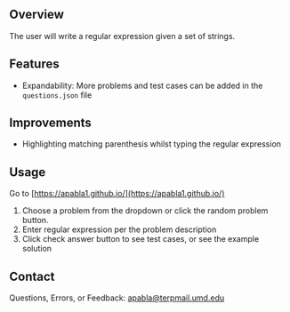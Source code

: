 ## Overview
The user will write a regular expression given a set of strings.

## Features
- Expandability: More problems and test cases can be added in the `questions.json` file

## Improvements
- Highlighting matching parenthesis whilst typing the regular expression

## Usage
Go to [https://apabla1.github.io/](https://apabla1.github.io/)
1. Choose a problem from the dropdown or click the random problem button.
2. Enter regular expression per the problem description
3. Click check answer button to see test cases, or see the example solution

## Contact
Questions, Errors, or Feedback: apabla@terpmail.umd.edu